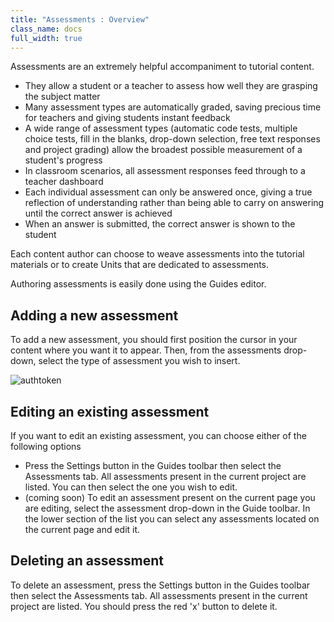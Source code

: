 ```yaml
---
title: "Assessments : Overview"
class_name: docs
full_width: true
---
```


Assessments are an extremely helpful accompaniment to tutorial content.

- They allow a student or a teacher to assess how well they are grasping the subject matter
- Many assessment types are automatically graded, saving precious time for teachers and giving students instant feedback
- A wide range of assessment types (automatic code tests, multiple choice tests, fill in the blanks, drop-down selection, free text responses and project grading) allow the broadest possible measurement of a student's progress
- In classroom scenarios, all assessment responses feed through to a teacher dashboard
- Each individual assessment can only be answered once, giving a true reflection of understanding rather than being able to carry on answering until the correct answer is achieved
- When an answer is submitted, the correct answer is shown to the student

Each content author can choose to weave assessments into the tutorial materials or to create Units that are dedicated to assessments.

Authoring assessments is easily done using the Guides editor.

## Adding a new assessment
To add a new assessment, you should first position the cursor in your content where you want it to appear. Then, from the assessments drop-down, select the type of assessment you wish to insert.

<img alt="authtoken" src="/img/docs/guides/add_assessment.png" class="simple"/>

## Editing an existing assessment
If you want to edit an existing assessment, you can choose either of the following options

- Press the Settings button in the Guides toolbar then select the Assessments tab. All assessments present in the current project are listed. You can then select the one you wish to edit.
- (coming soon) To edit an assessment present on the current page you are editing, select the assessment drop-down in the Guide toolbar. In the lower section of the list you can select any assessments located on the current page and edit it.

## Deleting an assessment
To delete an assessment, press the Settings button in the Guides toolbar then select the Assessments tab. All assessments present in the current project are listed. You should press the red 'x' button to delete it.
